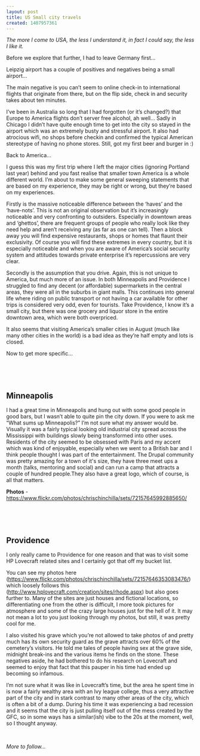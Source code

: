 ```yaml
---
layout: post
title: US Small city travels
created: 1407957361
---
```

<p class="p1"><em><span class="s1">The more I come to USA, the less I understand it, in fact I could say, the less I like it.</span></em><p class="p2">Before we explore that further, I had to leave Germany first&hellip;</span><p class="p2">Leipzig airport has a couple of positives and negatives being a small airport&hellip;</span><p class="p2">The main negative is you can&rsquo;t seem to online check-in to international flights that originate from there, but on the flip side, check in and security takes about ten minutes.</span><p class="p2">I&rsquo;ve been in Australia so long that I had forgotten (or it&rsquo;s changed?) that Europe to America flights don&rsquo;t server free alcohol, ah well&hellip;&nbsp;</span>Sadly in Chicago I didn&rsquo;t have quite enough time to get into the city so stayed in the airport which was an extremely busty and stressful airport. It also had atrocious wifi, no shops before checkin and confirmed the typical American stereotype of having no phone stores.&nbsp;</span>Still, got my first beer and burger in :)</span><p class="p2">Back to America&hellip;</span><p class="p2">I guess this was my first trip where I left the major cities (ignoring Portland last year) behind and you fast realise that smaller town America is a whole different world. I&rsquo;m about to make some general sweeping statements that are based on my experience, they may be right or wrong, but they&rsquo;re based on my experiences.</span><p class="p2">Firstly is the massive noticeable difference between the &lsquo;haves&rsquo; and the &lsquo;have-nots&rsquo;. This is not an original observation but it&rsquo;s increasingly noticeable and very confronting to outsiders. Especially in downtown areas and &lsquo;ghettos&rsquo;, there are frequent groups of people who really look like they need help and aren&rsquo;t receiving any (as far as one can tell). Then a block away you will find expensive restaurants, shops or homes that flaunt their exclusivity. Of course you will find these extremes in every country, but it is especially noticeable and when you are aware of America&rsquo;s social security system and attitudes towards private enterprise it&rsquo;s repercussions are very clear.</span><p class="p2">Secondly is the assumption that you drive. Again, this is not unique to America, but much more of an issue. In both Minneapolis and Providence I struggled to find any decent (or affordable) supermarkets in the central areas, they were all in the suburbs in giant malls. This continues into general life where riding on public transport or not having a car available for other trips is considered very odd, even for tourists. Take Providence, I know it&rsquo;s a small city, but there was one grocery and liquor store in the entire downtown area, which were both overpriced.</span><p class="p2">It also seems that visiting America&rsquo;s smaller cities in August (much like many other cities in the world) is a bad idea as they&rsquo;re half empty and lots is closed.</span><p class="p2">Now to get more specific&hellip;</span><p class="p2">&nbsp;<p class="p2">&nbsp;<h2>Minneapolis</span></h2>

I had a great time in Minneapolis and hung out with some good people in good bars, but I wasn&rsquo;t able to quite pin the city down. If you were to ask me &ldquo;What sums up Minneapolis?&rdquo; I&rsquo;m not sure what my answer would be. Visually it was a fairly typical looking old industrial city spread across the Mississippi with buildings slowly being transformed into other uses. Residents of the city seemed to be obsessed with Paris and my accent which was kind of enjoyable, especially when we went to a British bar and I think people thought I was part of the entertainment. T</span>he Drupal community was pretty amazing for a town of it&#39;s size, they have three meet ups a month (talks, mentoring and social) and can run a camp that attracts a couple of hundred people.They also have a great logo, which of course, is all that matters.</span><p class="p2"><strong>Photos</strong> - </span><a href="https://www.flickr.com/photos/chrischinchilla/sets/72157645992885650/"><span class="s2">https://www.flickr.com/photos/chrischinchilla/sets/72157645992885650/</span></a><p class="p2">&nbsp;<p class="p1">&nbsp;<h2>Providence</h2>

I only really came to Providence for one reason and that was to visit some HP Lovecraft related sites and I certainly got that off my bucket list.</span><p class="p2">You can see my photos here (</span><a href="https://www.flickr.com/photos/chrischinchilla/sets/72157646353083476/"><span class="s2">https://www.flickr.com/photos/chrischinchilla/sets/72157646353083476/</span></a>) which loosely follows this (</span><a href="http://www.hplovecraft.com/creation/sites/rhode.aspx"><span class="s2">http://www.hplovecraft.com/creation/sites/rhode.aspx</span></a>) but also goes further to. Many of the sites are just houses and fictional locations, so differentiating one from the other is difficult, I more took pictures for atmosphere and some of the crazy large houses just for the hell of it. It may not mean a lot to you just looking through my photos, but still, it was pretty cool for me.</span><p class="p2">I also visited his grave which you&rsquo;re not allowed to take photos of and pretty much has its own security guard as the grave attracts over 60% of the cemetery&rsquo;s visitors. He told me tales of people having sex at the grave side, midnight break-ins and the various items he finds on the stone. These negatives aside, he had bothered to do his research on Lovecraft and seemed to enjoy that fact that this pauper in his time had ended up becoming so infamous.</span><p class="p2">I&rsquo;m not sure what it was like in Lovecraft&rsquo;s time, but the area he spent time in is now a fairly wealthy area with an Ivy league college, thus a very attractive part of the city and in stark contrast to many other areas of the city, which is often a bit of a dump. During his time it was experiencing a bad recession and it seems that the city is just pulling itself out of the mess created by the GFC, so in some ways has a similar(ish) vibe to the 20s at the moment, well, so I thought anyway.</span><p class="p2">&nbsp;<p class="p2"><em>More to follow&hellip;</span></em>
